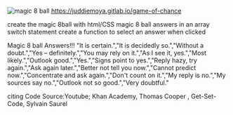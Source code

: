 ![magic 8 ball](https://user-images.githubusercontent.com/64097627/118063776-bedba080-b367-11eb-9bd9-fd2222cbfcdb.png)
https://juddiemoya.gitlab.io/game-of-chance 

create the magic 8ball with html/CSS
magic 8 ball answers in an array
switch statement
create a function to select an answer when clicked

Magic 8 ball Answers!!!
"It is certain.","It is decidedly so.","Without a doubt.","Yes – definitely.","You may rely on it.","As I see it, yes.","Most likely.","Outlook good.","Yes.","Signs point to yes.","Reply hazy, try again.","Ask again later.","Better not tell you now.","Cannot predict now.","Concentrate and ask again.","Don't count on it.","My reply is no.","My sources say no.","Outlook not so good.","Very doubtful."

citing Code Source:Youtube; Khan Academy, Thomas Cooper , Get-Set-Code, Sylvain Saurel
